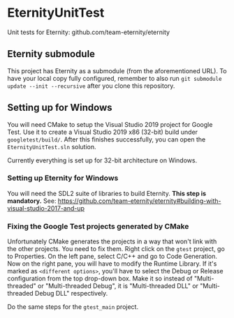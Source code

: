 # EternityUnitTest
Unit tests for Eternity: github.com/team-eternity/eternity

## Eternity submodule
This project has Eternity as a submodule (from the aforementioned URL). To have your local copy fully configured, remember to also run `git submodule update --init --recursive` after you clone this repository.

## Setting up for Windows
You will need CMake to setup the Visual Studio 2019 project for Google Test. Use it to create a Visual Studio 2019 x86 (32-bit) build under `googletest/build/`. After this finishes successfully, you can open the `EternityUnitTest.sln` solution.

Currently everything is set up for 32-bit architecture on Windows.

### Setting up Eternity for Windows
You will need the SDL2 suite of libraries to build Eternity. **This step is mandatory.** See: https://github.com/team-eternity/eternity#building-with-visual-studio-2017-and-up

### Fixing the Google Test projects generated by CMake
Unfortunately CMake generates the projects in a way that won't link with the other projects. You need to fix them. Right click on the `gtest` project, go to Properties. On the left pane, select C/C++ and go to Code Generation. Now on the right pane, you will have to modify the Runtime Library. If it's marked as `<different options>`, you'll have to select the Debug or Release configuration from the top drop-down box. Make it so instead of "Multi-threaded" or "Multi-threaded Debug", it is "Multi-threaded DLL" or "Multi-threaded Debug DLL" respectively.

Do the same steps for the `gtest_main` project.
